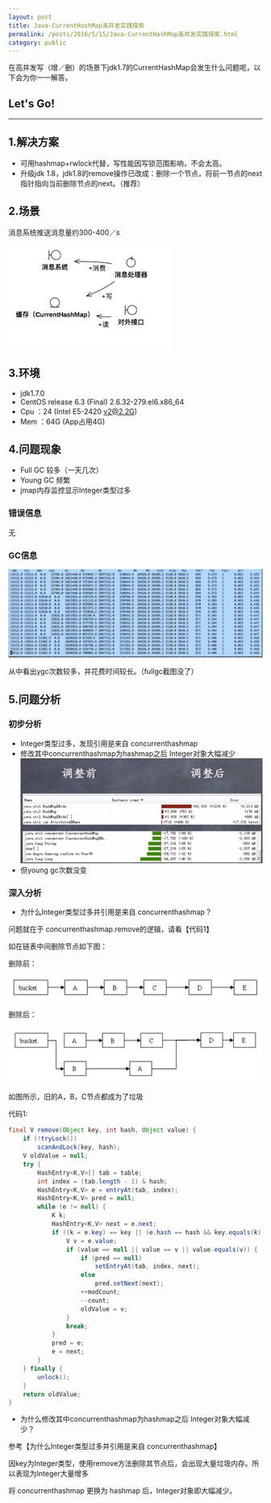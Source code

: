 ```yaml
---
layout: post
title: Java-CurrentHashMap高并发实践探索
permalink: /posts/2016/5/15/Java-CurrentHashMap高并发实践探索.html
category: public
---
```


在高并发写（增／删）的场景下jdk1.7的CurrentHashMap会发生什么问题呢，以下会为你一一解答。

## Let's Go!
-----

## 1.解决方案

* 可用hashmap+rwlock代替，写性能因写锁范围影响，不会太高。
* 升级jdk 1.8，jdk1.8的remove操作已改成：删除一个节点，将前一节点的next指针指向当前删除节点的next。（推荐）

## 2.场景

消息系统推送消息量约300-400／s

![sence](/images/CurrentHashMap高并发实践探索/scene.png)

## 3.环境

* jdk1.7.0
* CentOS release 6.3 (Final) 2.6.32-279.el6.x86_64
* Cpu ：24 (Intel E5-2420 v2@2.2G)
* Mem ：64G (App占用4G)

## 4.问题现象

* Full GC 较多（一天几次）
* Young GC 频繁
* jmap内存监控显示Integer类型过多

### 错误信息

无

### GC信息

![gc](/images/CurrentHashMap高并发实践探索/gc.png)

从中看出ygc次数较多，并花费时间较长。（fullgc截图没了）

## 5.问题分析

### 初步分析

* Integer类型过多，发现引用是来自 concurrenthashmap
* 修改其中concurrenthashmap为hashmap之后 Integer对象大幅减少
![integer](/images/CurrentHashMap高并发实践探索/integer.png)
* 但young gc次数没变

### 深入分析

* 为什么Integer类型过多并引用是来自 concurrenthashmap？

问题就在于 concurrenthashmap.remove的逻辑，请看【代码1】

如在链表中间删除节点如下图：

删除前：

![remove](/images/CurrentHashMap高并发实践探索/remove.jpg)

删除后：

![remove_new](/images/CurrentHashMap高并发实践探索/remove_new.jpg)

如图所示，旧的A，B，C节点都成为了垃圾

代码1:
``` java
final V remove(Object key, int hash, Object value) {
    if (!tryLock())
        scanAndLock(key, hash);
    V oldValue = null;
    try {
        HashEntry<K,V>[] tab = table;
        int index = (tab.length - 1) & hash;
        HashEntry<K,V> e = entryAt(tab, index);
        HashEntry<K,V> pred = null;
        while (e != null) {
            K k;
            HashEntry<K,V> next = e.next;
            if ((k = e.key) == key || (e.hash == hash && key.equals(k))) {
                V v = e.value;
                if (value == null || value == v || value.equals(v)) {
                    if (pred == null)
                        setEntryAt(tab, index, next);
                    else
                        pred.setNext(next);
                    ++modCount;
                    --count;
                    oldValue = v;
                }
                break;
            }
            pred = e;
            e = next;
        }
    } finally {
        unlock();
    }
    return oldValue;
}
```

* 为什么修改其中concurrenthashmap为hashmap之后 Integer对象大幅减少？

参考【为什么Integer类型过多并引用是来自 concurrenthashmap】

因key为Integer类型，使用remove方法删除其节点后，会出现大量垃圾内存。所以表现为Integer大量增多

将 concurrenthashmap 更换为 hashmap 后，Integer对象即大幅减少。
